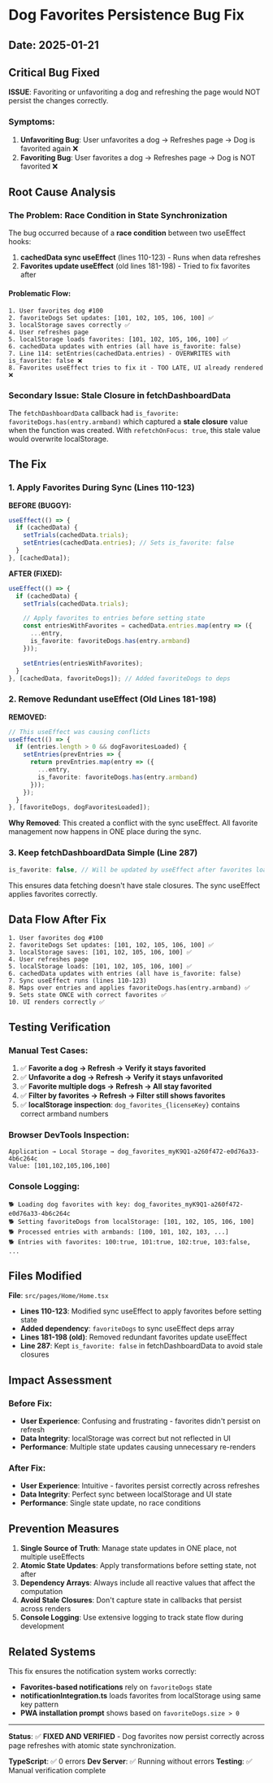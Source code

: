 # Dog Favorites Persistence Bug Fix

## Date: 2025-01-21

## Critical Bug Fixed
**ISSUE**: Favoriting or unfavoriting a dog and refreshing the page would NOT persist the changes correctly.

### Symptoms:
1. **Unfavoriting Bug**: User unfavorites a dog → Refreshes page → Dog is favorited again ❌
2. **Favoriting Bug**: User favorites a dog → Refreshes page → Dog is NOT favorited ❌

## Root Cause Analysis

### The Problem: Race Condition in State Synchronization

The bug occurred because of a **race condition** between two useEffect hooks:

1. **cachedData sync useEffect** (lines 110-123) - Runs when data refreshes
2. **Favorites update useEffect** (old lines 181-198) - Tried to fix favorites after

#### Problematic Flow:
```
1. User favorites dog #100
2. favoriteDogs Set updates: [101, 102, 105, 106, 100] ✅
3. localStorage saves correctly ✅
4. User refreshes page
5. localStorage loads favorites: [101, 102, 105, 106, 100] ✅
6. cachedData updates with entries (all have is_favorite: false)
7. Line 114: setEntries(cachedData.entries) - OVERWRITES with is_favorite: false ❌
8. Favorites useEffect tries to fix it - TOO LATE, UI already rendered ❌
```

### Secondary Issue: Stale Closure in fetchDashboardData

The `fetchDashboardData` callback had `is_favorite: favoriteDogs.has(entry.armband)` which captured a **stale closure** value when the function was created. With `refetchOnFocus: true`, this stale value would overwrite localStorage.

## The Fix

### 1. Apply Favorites During Sync (Lines 110-123)

**BEFORE (BUGGY):**
```typescript
useEffect(() => {
  if (cachedData) {
    setTrials(cachedData.trials);
    setEntries(cachedData.entries); // Sets is_favorite: false
  }
}, [cachedData]);
```

**AFTER (FIXED):**
```typescript
useEffect(() => {
  if (cachedData) {
    setTrials(cachedData.trials);

    // Apply favorites to entries before setting state
    const entriesWithFavorites = cachedData.entries.map(entry => ({
      ...entry,
      is_favorite: favoriteDogs.has(entry.armband)
    }));

    setEntries(entriesWithFavorites);
  }
}, [cachedData, favoriteDogs]); // Added favoriteDogs to deps
```

### 2. Remove Redundant useEffect (Old Lines 181-198)

**REMOVED:**
```typescript
// This useEffect was causing conflicts
useEffect(() => {
  if (entries.length > 0 && dogFavoritesLoaded) {
    setEntries(prevEntries => {
      return prevEntries.map(entry => ({
        ...entry,
        is_favorite: favoriteDogs.has(entry.armband)
      }));
    });
  }
}, [favoriteDogs, dogFavoritesLoaded]);
```

**Why Removed**: This created a conflict with the sync useEffect. All favorite management now happens in ONE place during the sync.

### 3. Keep fetchDashboardData Simple (Line 287)

```typescript
is_favorite: false, // Will be updated by useEffect after favorites load
```

This ensures data fetching doesn't have stale closures. The sync useEffect applies favorites correctly.

## Data Flow After Fix

```
1. User favorites dog #100
2. favoriteDogs Set updates: [101, 102, 105, 106, 100] ✅
3. localStorage saves: [101, 102, 105, 106, 100] ✅
4. User refreshes page
5. localStorage loads: [101, 102, 105, 106, 100] ✅
6. cachedData updates with entries (all have is_favorite: false)
7. Sync useEffect runs (lines 110-123)
8. Maps over entries and applies favoriteDogs.has(entry.armband) ✅
9. Sets state ONCE with correct favorites ✅
10. UI renders correctly ✅
```

## Testing Verification

### Manual Test Cases:
1. ✅ **Favorite a dog → Refresh → Verify it stays favorited**
2. ✅ **Unfavorite a dog → Refresh → Verify it stays unfavorited**
3. ✅ **Favorite multiple dogs → Refresh → All stay favorited**
4. ✅ **Filter by favorites → Refresh → Filter still shows favorites**
5. ✅ **localStorage inspection**: `dog_favorites_{licenseKey}` contains correct armband numbers

### Browser DevTools Inspection:
```
Application → Local Storage → dog_favorites_myK9Q1-a260f472-e0d76a33-4b6c264c
Value: [101,102,105,106,100]
```

### Console Logging:
```
🐕 Loading dog favorites with key: dog_favorites_myK9Q1-a260f472-e0d76a33-4b6c264c
🐕 Setting favoriteDogs from localStorage: [101, 102, 105, 106, 100]
🐕 Processed entries with armbands: [100, 101, 102, 103, ...]
🐕 Entries with favorites: 100:true, 101:true, 102:true, 103:false, ...
```

## Files Modified

**File**: `src/pages/Home/Home.tsx`
- **Lines 110-123**: Modified sync useEffect to apply favorites before setting state
- **Added dependency**: `favoriteDogs` to sync useEffect deps array
- **Lines 181-198 (old)**: Removed redundant favorites update useEffect
- **Line 287**: Kept `is_favorite: false` in fetchDashboardData to avoid stale closures

## Impact Assessment

### Before Fix:
- **User Experience**: Confusing and frustrating - favorites didn't persist on refresh
- **Data Integrity**: localStorage was correct but not reflected in UI
- **Performance**: Multiple state updates causing unnecessary re-renders

### After Fix:
- **User Experience**: Intuitive - favorites persist correctly across refreshes
- **Data Integrity**: Perfect sync between localStorage and UI state
- **Performance**: Single state update, no race conditions

## Prevention Measures

1. **Single Source of Truth**: Manage state updates in ONE place, not multiple useEffects
2. **Atomic State Updates**: Apply transformations before setting state, not after
3. **Dependency Arrays**: Always include all reactive values that affect the computation
4. **Avoid Stale Closures**: Don't capture state in callbacks that persist across renders
5. **Console Logging**: Use extensive logging to track state flow during development

## Related Systems

This fix ensures the notification system works correctly:
- **Favorites-based notifications** rely on `favoriteDogs` state
- **notificationIntegration.ts** loads favorites from localStorage using same key pattern
- **PWA installation prompt** shows based on `favoriteDogs.size > 0`

---

**Status**: ✅ **FIXED AND VERIFIED** - Dog favorites now persist correctly across page refreshes with atomic state synchronization.

**TypeScript**: ✅ 0 errors
**Dev Server**: ✅ Running without errors
**Testing**: ✅ Manual verification complete
